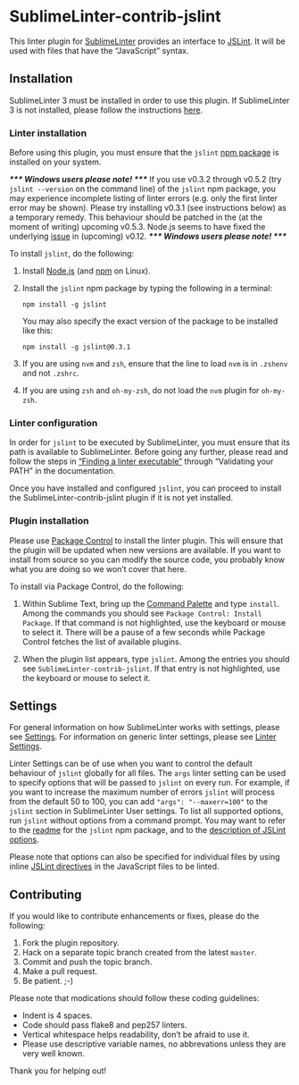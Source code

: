 SublimeLinter-contrib-jslint
================================

This linter plugin for [SublimeLinter][docs] provides an interface to [JSLint](http://www.jslint.com/lint.html). It will be used with files that have the “JavaScript” syntax.

## Installation
SublimeLinter 3 must be installed in order to use this plugin. If SublimeLinter 3 is not installed, please follow the instructions [here][installation].

### Linter installation
Before using this plugin, you must ensure that the `jslint` [npm package][jslint-npm] is installed on your system.

***\*\*\* Windows users please note! \*\*\****
If you use v0.3.2 through v0.5.2 (try `jslint --version` on the command line) of the `jslint` npm package, you may experience incomplete listing of linter errors (e.g. only the first linter error may be shown). Please try installing v0.3.1 (see instructions below) as a temporary remedy. This behaviour should be patched in the (at the moment of writing) upcoming v0.5.3. Node.js seems to have fixed the underlying [issue][node-issue-3584] in (upcoming) v0.12.
***\*\*\* Windows users please note! \*\*\****

To install `jslint`, do the following:

1. Install [Node.js](http://nodejs.org) (and [npm](https://github.com/joyent/node/wiki/Installing-Node.js-via-package-manager) on Linux).

1. Install the `jslint` npm package by typing the following in a terminal:
   ```
   npm install -g jslint
   ```
   You may also specify the exact version of the package to be installed like this:
   ```
   npm install -g jslint@0.3.1
   ```

1. If you are using `nvm` and `zsh`, ensure that the line to load `nvm` is in `.zshenv` and not `.zshrc`.

1. If you are using `zsh` and `oh-my-zsh`, do not load the `nvm` plugin for `oh-my-zsh`.


### Linter configuration
In order for `jslint` to be executed by SublimeLinter, you must ensure that its path is available to SublimeLinter. Before going any further, please read and follow the steps in [“Finding a linter executable”](http://sublimelinter.readthedocs.org/en/latest/troubleshooting.html#finding-a-linter-executable) through “Validating your PATH” in the documentation.

Once you have installed and configured `jslint`, you can proceed to install the SublimeLinter-contrib-jslint plugin if it is not yet installed.

### Plugin installation
Please use [Package Control][pc] to install the linter plugin. This will ensure that the plugin will be updated when new versions are available. If you want to install from source so you can modify the source code, you probably know what you are doing so we won’t cover that here.

To install via Package Control, do the following:

1. Within Sublime Text, bring up the [Command Palette][cmd] and type `install`. Among the commands you should see `Package Control: Install Package`. If that command is not highlighted, use the keyboard or mouse to select it. There will be a pause of a few seconds while Package Control fetches the list of available plugins.

1. When the plugin list appears, type `jslint`. Among the entries you should see `SublimeLinter-contrib-jslint`. If that entry is not highlighted, use the keyboard or mouse to select it.

## Settings
For general information on how SublimeLinter works with settings, please see [Settings][settings]. For information on generic linter settings, please see [Linter Settings][linter-settings].

Linter Settings can be of use when you want to control the default behaviour of `jslint` globally for all files. The `args` linter setting can be used to specify options that will be passed to `jslint` on every run. For example, if you want to increase the maximum number of errors `jslint` will process from the default 50 to 100, you can add `"args": "--maxerr=100"` to the `jslint` section in SublimeLinter User settings. To list all supported options, run `jslint` without options from a command prompt. You may want to refer to the [readme](https://npmjs.org/package/jslint#readme) for the `jslint` npm package, and to the [description of JSLint options](http://www.jslint.com/lint.html#options).

Please note that options can also be specified for individual files by using inline [JSLint directives](http://www.jslint.com/lint.html#options) in the JavaScript files to be linted.

## Contributing
If you would like to contribute enhancements or fixes, please do the following:

1. Fork the plugin repository.
1. Hack on a separate topic branch created from the latest `master`.
1. Commit and push the topic branch.
1. Make a pull request.
1. Be patient.  ;-)

Please note that modications should follow these coding guidelines:

- Indent is 4 spaces.
- Code should pass flake8 and pep257 linters.
- Vertical whitespace helps readability, don’t be afraid to use it.
- Please use descriptive variable names, no abbrevations unless they are very well known.

Thank you for helping out!

[docs]: http://sublimelinter.readthedocs.org
[installation]: http://sublimelinter.readthedocs.org/en/latest/installation.html
[locating-executables]: http://sublimelinter.readthedocs.org/en/latest/usage.html#how-linter-executables-are-located
[pc]: https://sublime.wbond.net/installation
[cmd]: http://docs.sublimetext.info/en/sublime-text-3/extensibility/command_palette.html
[settings]: http://sublimelinter.readthedocs.org/en/latest/settings.html
[linter-settings]: http://sublimelinter.readthedocs.org/en/latest/linter_settings.html
[inline-settings]: http://sublimelinter.readthedocs.org/en/latest/settings.html#inline-settings
[node-issue-3584]: https://github.com/joyent/node/issues/3584
[jslint-npm]: https://www.npmjs.org/package/jslint
